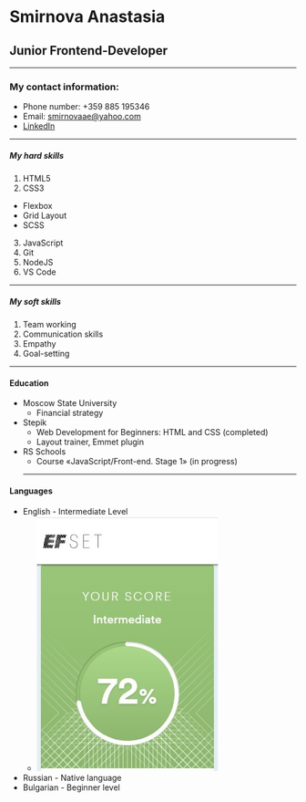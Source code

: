 # Smirnova Anastasia
## Junior Frontend-Developer
*******
### My contact information:
* Phone number: +359 885 195346
* Email: smirnovaae@yahoo.com
* [LinkedIn](https://www.linkedin.com/in/smirnova-anastasia/)
*******
##### My hard skills
1. HTML5
2. CSS3
+ Flexbox
+ Grid Layout
+ SCSS
3. JavaScript
4. Git
5. NodeJS
6. VS Code
*******
##### My soft skills
1. Team working
2. Communication skills
3. Empathy
4. Goal-setting
*******
#### Education
* Moscow State University
   + Financial strategy
* Stepik
   + Web Development for Beginners: HTML and CSS (completed)
   + Layout trainer, Emmet plugin
* RS Schools 
   + Course «JavaScript/Front-end. Stage 1» (in progress)
   *******
#### Languages
* English - Intermediate Level
  + ![English Level](/result_2023.jpg)
* Russian - Native language
* Bulgarian - Beginner level